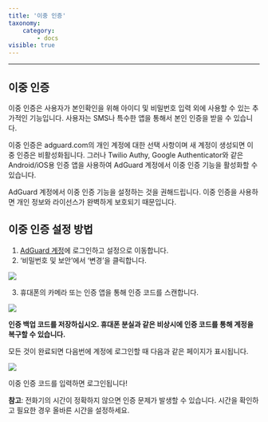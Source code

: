 ```yaml
---
title: '이중 인증'
taxonomy:
    category:
        - docs
visible: true
---
```

---------------------------
이중 인증
---------------------------
이중 인증은 사용자가 본인확인을 위해 아이디 및 비밀번호 입력 외에 사용할 수 있는 추가적인 기능입니다. 사용자는 SMS나 특수한 앱을 통해서 본인 인증을 받을 수 있습니다.

이중 인증은 adguard.com의 개인 계정에 대한 선택 사항이며 새 계정이 생성되면 이중 인증은 비활성화됩니다. 그러나 Twilio Authy, Google Authenticator와 같은 Android/iOS용 인증 앱을 사용하여 AdGuard 계정에서 이중 인증 기능을 활성화할 수 있습니다. 

AdGuard 계정에서 이중 인증 기능을 설정하는 것을 권해드립니다. 이중 인증을 사용하면 개인 정보와 라이선스가 완벽하게 보호되기 때문입니다.

## 이중 인증 설정 방법

1) [AdGuard 계정](https://auth.adguard.com/login.html)에 로그인하고 설정으로 이동합니다. 
2) ‘비밀번호 및 보안’에서 ‘변경’을 클릭합니다.

<img src="https://cdn.adguard.com/public/Adguard/kb/newscreenshots/Ko/2Fa1ko.png!"/>

3) 휴대폰의 카메라 또는 인증 앱을 통해 인증 코드를 스캔합니다.

<img src="https://cdn.adguard.com/public/Adguard/kb/newscreenshots/Ko/2Fa2ko.png!"/>

**인증 백업 코드를 저장하십시오. 휴대폰 분실과 같은 비상시에 인증 코드를 통해 계정을 복구할 수 있습니다.**

모든 것이 완료되면 다음번에 계정에 로그인할 때 다음과 같은 페이지가 표시됩니다.

<img src="https://cdn.adguard.com/public/Adguard/kb/newscreenshots/Ko/2Fa3ko.png!"/>

이중 인증 코드를 입력하면 로그인됩니다!

**참고**: 전화기의 시간이 정확하지 않으면 인증 문제가 발생할 수 있습니다. 시간을 확인하고 필요한 경우 올바른 시간을 설정하세요.  
